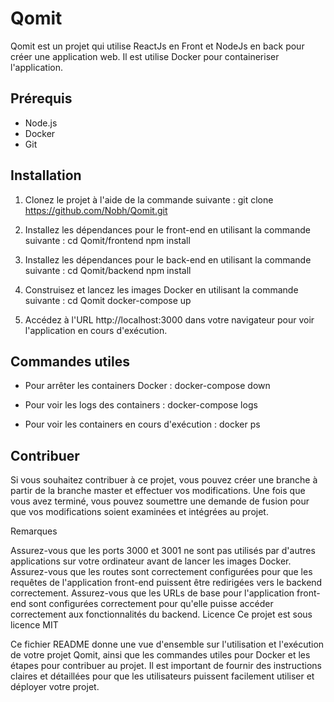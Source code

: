# Qomit

Qomit est un projet qui utilise ReactJs en Front et NodeJs en back pour créer une application web. Il est utilise Docker pour containeriser l'application.

## Prérequis

- Node.js
- Docker
- Git

## Installation

1. Clonez le projet à l'aide de la commande suivante :
git clone https://github.com/Nobh/Qomit.git


2. Installez les dépendances pour le front-end en utilisant la commande suivante :
cd Qomit/frontend
npm install


3. Installez les dépendances pour le back-end en utilisant la commande suivante :
cd Qomit/backend
npm install


4. Construisez et lancez les images Docker en utilisant la commande suivante :
cd Qomit
docker-compose up


5. Accédez à l'URL http://localhost:3000 dans votre navigateur pour voir l'application en cours d'exécution.

## Commandes utiles

- Pour arrêter les containers Docker :
docker-compose down


- Pour voir les logs des containers :
docker-compose logs


- Pour voir les containers en cours d'exécution :
docker ps


## Contribuer

Si vous souhaitez contribuer à ce projet, vous pouvez créer une branche à partir de la branche master et effectuer vos modifications. Une fois que vous avez terminé, vous pouvez soumettre une demande de fusion pour que vos modifications soient examinées et intégrées au projet.

Remarques

Assurez-vous que les ports 3000 et 3001 ne sont pas utilisés par d'autres applications sur votre ordinateur avant de lancer les images Docker.
Assurez-vous que les routes sont correctement configurées pour que les requêtes de l'application front-end puissent être redirigées vers le backend correctement.
Assurez-vous que les URLs de base pour l'application front-end sont configurées correctement pour qu'elle puisse accéder correctement aux fonctionnalités du backend.
Licence
Ce projet est sous licence MIT

Ce fichier README donne une vue d'ensemble sur l'utilisation et l'exécution de votre projet Qomit, ainsi que les commandes utiles pour Docker et les étapes pour contribuer au projet. Il est important de fournir des instructions claires et détaillées pour que les utilisateurs puissent facilement utiliser et déployer votre projet.
